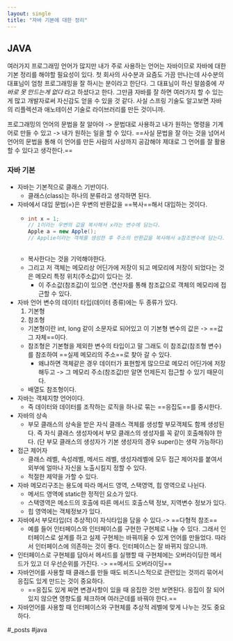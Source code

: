 ```yaml
---
layout: single
title: "자바 기본에 대한 정리"
---
```



## JAVA

여러가지 프로그래밍 언어가 많지만 내가 주로 사용하는 언어는 자바이므로 자바에 대한 기본 정리를 해야할 필요성이 있다.
첫 회사의 사수분과 요즘도 가끔 만나는데 사수분의 대표님이 엄청 프로그래밍을 잘 하시는 분이라고 한단다.
그 대표님이 하신 말씀중에 *자바로 못 만드는게 없다* 라고 하셨다고 한다. 그만큼 자바를 잘 하면 여러가지 할 수 있는게 많고 개발자로써 자신감도 
얻을 수 있을 것 같다. 사실 스프링 기술도 알고보면 자바의 리플렉션과 애노테이션 기술로 라이브러리를 만든 것이니까. 

프로그래밍의 언어의 문법을 잘 알아야 -> 문법대로 사용하고 내가 원하는 명령을 기계어로 만들 수 있고 -> 내가 원하는 일을 할 수 있다.
==사실 문법을 잘 아는 것을 넘어서 언어의 문법을 통해 이 언어를 만든 사람의 사상까지 공감해야 제대로 그 언어를 잘 활용할 수 있다고 생각한다.==


### 자바 기본

- 자바는 기본적으로 클래스 기반이다. 
  - 클래스(class)는 하나의 분류라고 생각하면 된다. 
- 자바에서 대입 문법(=)은 우변의 반환값을 ==복사==해서 대입하는 것이다. 
  - ~~~java
    int x = 1;
    // 1이라는 우변의 값을 복사해서 x라는 변수에 담는다.
    Apple a = new Apple();
    // Applie이라는 객체를 생성한 후 주소의 반환값을 복사해서 a참조변수에 담는다.
     
    ~~~
  - 복사한다는 것을 기억해야한다. 
  - 그리고 저 객체는 메모리상 어딘가에 저장이 되고 메모리에 저장이 되었다는 것은 메모리 특정 위치(주소값)이 있다는 것.
    - 이  주소값(참조값)이 있으면 .연산자를 통해 참조값으로 객체의 메모리에 접근할 수 있다.
- 자바 언어 변수의 데이터 타입(데이터 종류)에는 두 종류가 있다.
  1. 기본형
  2. 참조형
  - 기본형이란 int, long 같이 소문자로 되어있고 이 기본형 변수의 값은 ->  ==값 그 자체==이다.
  - 참조형은 기본형을 제외한 변수의 타입이고 말 그래도 이 참조값(참조형 변수)를 참조하여 ==실제 메모리의 주소==로 찾아 갈 수 있다.
    - 왜냐하면 객체같은 경우 데이터가 표현할게 많으므로 메모리 어딘가에 저장해두고 -> 그 메모리 주소(참조값)만 알면 언제든지 접근할 수 있기 때문이다.
  - 배열도 참조형이다.
- 자바는 객체지향 언어이다.
  - 즉 데이터와 데이터를 조작하는 로직을 하나로 묶는 ==응집도==를 중시한다.
- 자바의 상속
  - 부모 클래스의 상속을 받은 자식 클래스 객체를 생성할  부모객체도 함께 생성된다. 즉 자식 클래스 생성자에서 부모 클래스의 생성자를 꼭 같이 호출해줘야 한다. (단 부모 클래스의 생성자가 기본 생성자의 경우 super()는 생략 가능하다)
- 접근 제어자
  - 클래스 레벨, 속성레벨, 메서드 레벨, 생성자레벨에 모두 접근 제어자를 붙여서 외부에 얼마나 자신을 노출시킬지 정할 수 있다.
  - 적절한 제약을 가할 수 있다.
- 자바 메모리구조는 용도에 따라 메서드 영역, 스택영역, 힙 영역으로 나뉜다.
  - 메서드 영역에 static한 정적인 요소가 있다.
  - 스택영역은 메소드의 호출에 따른 메서드 호출스택 정보, 지역변수 정보가 있다.
  - 힙 영역에는 객체정보가 있다.
- 자바에서 부모타입(더 추상적)이 자식타입을 담을 수 있다.-> ==다형적 참조==
  - 예를 들어 인터페이스와 인터페이스를 구현한 구현체로 나눌 수 있다. 그래서 인터페이스로 설계를 하고 실제 구현체는 바꿔끼울 수 있게 언어를 만들었다. 따라서 인터페이스에 의존하는 것이 좋다. 인터페이스는 잘 바뀌지 않으니까.
- 인터페이스로 구현체를 담아서 메서드를 실행할 때 구현체에는 오버라이딩한 메서드가 있고 더 우선순위를 가진다.  -> ==메서드 오버라이딩==
- 자바언어를 사용할 때 클래스를 만들 때도 비즈니스적으로 관련있는 것끼리 묶어서 응집도 있게 만드는 것이 중요하다. 
  - ==응집도 있게 짜면 변경사항이 있을 때 응집한 것만 보면된다. 응집이 잘 되어 있지 않으면 영향도를 체크하며 여러군데를 바꿔야 한다.==
- 자바언어를 사용할 때 인터페이스와 구현체를 추상적 레벨에 맞게 나누는 것도 중요하다.
  




#_posts
#java
